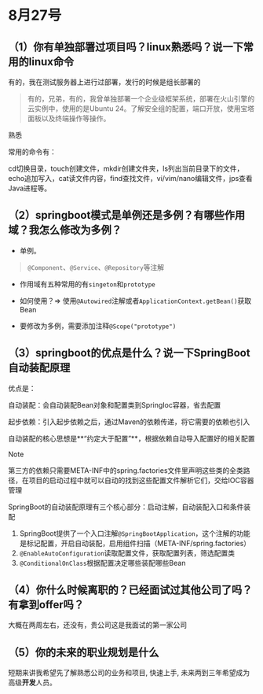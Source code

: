 # 8月27号

## （1）你有单独部署过项目吗？linux熟悉吗？说一下常用的linux命令

有的，我在测试服务器上进行过部署，发行的时候是组长部署的

> 有的，兄弟，有的，我曾单独部署一个企业级框架系统，部署在火山引擎的云实例中，使用的是Ubuntu 24。了解安全组的配置，端口开放，使用宝塔面板以及终端操作等操作。

熟悉

常用的命令有：

cd切换目录，touch创建文件，mkdir创建文件夹，ls列出当前目录下的文件，echo追加写入，cat读文件内容，find查找文件，vi/vim/nano编辑文件，jps查看Java进程等。





## （2）springboot模式是单例还是多例？有哪些作用域？我怎么修改为多例？

- 单例。

> `@Component`、`@Service`、`@Repository`等注解

- 作用域有五种常用的有`singeton`和`prototype`

- 如何使用？=> 使用`@Autowired`注解或者`ApplicationContext.getBean()`获取Bean

- 要修改为多例，需要添加注释`@Scope("prototype")`



## （3）springboot的优点是什么？说一下SpringBoot自动装配原理

优点是：

自动装配：会自动装配Bean对象和配置类到SpringIoc容器，省去配置

起步依赖：引入起步依赖之后，通过Maven的依赖传递，将它需要的依赖也引入



自动装配的核心思想是**“约定大于配置”**，根据依赖自动导入配置好的相关配置

> [!Note]
>
> 第三方的依赖只需要META-INF中的spring.factories文件里声明这些类的全类路径，在项目的启动过程中就可以自动的找到这些配置文件解析它们，交给IOC容器管理

SpringBoot的自动装配原理有三个核心部分：启动注解，自动装配入口和条件装配

1. SpringBoot提供了一个入口注解`@SpringBootApplication`，这个注解的功能是标记配置，开启自动装配，启用组件扫描（META-INF/spring.factories）
2. `@EnableAutoConfiguration`读取配置文件，获取配置列表，筛选配置类
3. `@ConditionalOnClass`根据配置决定哪些装配哪些Bean

## （4）你什么时候离职的？已经面试过其他公司了吗？有拿到offer吗？

大概在两周左右，还没有，贵公司这是我面试的第一家公司



## （5）你的未来的职业规划是什么

短期来讲我希望先了解熟悉公司的业务和项目, 快速上手, 未来两到三年希望成为高级**开发**人员。



